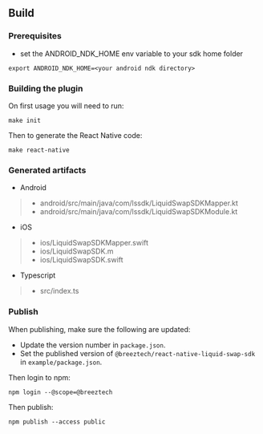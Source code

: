 ## Build

### Prerequisites
* set the ANDROID_NDK_HOME env variable to your sdk home folder
```
export ANDROID_NDK_HOME=<your android ndk directory>
```

### Building the plugin
On first usage you will need to run:
```
make init
```
Then to generate the React Native code:
```
make react-native
```

### Generated artifacts
* Android
 >* android/src/main/java/com/lssdk/LiquidSwapSDKMapper.kt
 >* android/src/main/java/com/lssdk/LiquidSwapSDKModule.kt
* iOS
 >* ios/LiquidSwapSDKMapper.swift
 >* ios/LiquidSwapSDK.m
 >* ios/LiquidSwapSDK.swift
* Typescript
 >* src/index.ts

### Publish
When publishing, make sure the following are updated:
- Update the version number in `package.json`.
- Set the published version of `@breeztech/react-native-liquid-swap-sdk` in `example/package.json`. 

Then login to npm:
```
npm login --@scope=@breeztech
```
Then publish:
```
npm publish --access public
```